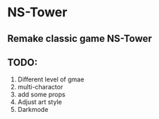 # NS-Tower 

## Remake classic game NS-Tower

## TODO:
1. Different level of gmae
2. multi-charactor
3. add some props
4. Adjust art style
5. Darkmode
